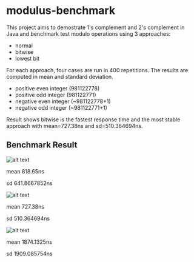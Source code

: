 # modulus-benchmark

This project aims to demostrate 1's complement and 2's complement in Java and benchmark test modulo operations using 3 approaches:
* normal
* bitwise
* lowest bit

For each approach, four cases are run in 400 repetitions. The results are computed in mean and standard deviation.
* positive even integer (981122778)
* positive odd integer (981122771)
* negative even integer (~981122778+1)
* negative odd integer (~981122771+1)

Result shows bitwise is the fastest response time and the most stable approach with mean=727.38ns and sd=510.364694ns.

## Benchmark Result
![alt text](https://docs.google.com/spreadsheets/d/e/2PACX-1vS7f9yvj6Qn7yFXI6iOthRmuqQX4gXVF5khYj9RL-acvnJiTK5sehcnEkkdoZVwi2Ibcp5WuuSPok3E/pubchart?oid=879078498&format=image)

mean 818.65ns

sd 641.8667852ns

![alt text](https://docs.google.com/spreadsheets/d/e/2PACX-1vS7f9yvj6Qn7yFXI6iOthRmuqQX4gXVF5khYj9RL-acvnJiTK5sehcnEkkdoZVwi2Ibcp5WuuSPok3E/pubchart?oid=1345989249&format=image)

mean 727.38ns

sd 510.364694ns

![alt text](https://docs.google.com/spreadsheets/d/e/2PACX-1vS7f9yvj6Qn7yFXI6iOthRmuqQX4gXVF5khYj9RL-acvnJiTK5sehcnEkkdoZVwi2Ibcp5WuuSPok3E/pubchart?oid=1170977008&format=image)

mean 1874.1325ns

sd 1909.085754ns
